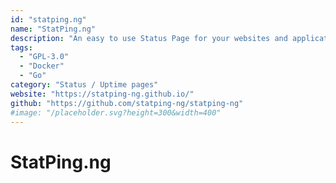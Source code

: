 ```yaml
---
id: "statping.ng"
name: "StatPing.ng"
description: "An easy to use Status Page for your websites and applications. Statping will automatically fetch the application and render a beautiful status page with tons of features for you to build an even better status page."
tags:
  - "GPL-3.0"
  - "Docker"
  - "Go"
category: "Status / Uptime pages"
website: "https://statping-ng.github.io/"
github: "https://github.com/statping-ng/statping-ng"
#image: "/placeholder.svg?height=300&width=400"
---
```


# StatPing.ng

